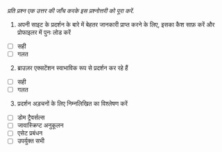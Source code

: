 _प्रति प्रश्न एक उत्तर की जाँच करके इस प्रश्नोत्तरी को पूरा करें._

1. अपनी साइट के प्रदर्शन के बारे में बेहतर जानकारी प्राप्त करने के लिए, इसका कैश साफ़ करें और प्रोफाइलर में पुनः लोड करें

- [ ] सही
- [ ] गलत

2. ब्राउज़र एक्सटेंशन स्वाभाविक रूप से प्रदर्शन कर रहे हैं

- [ ] सही
- [ ] गलत

3. प्रदर्शन अड़चनों के लिए निम्नलिखित का विश्लेषण करें

- [ ] डोम ट्रैवर्सल्स
- [ ] जावास्क्रिप्ट अनुकूलन
- [ ] एसेट प्रबंधन
- [ ] उपर्युक्त सभी
